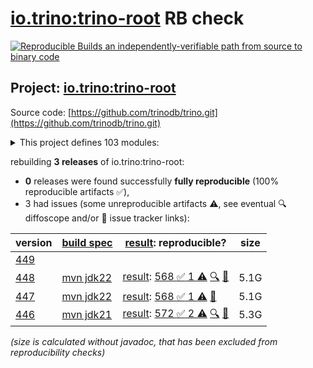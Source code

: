 [io.trino:trino-root](https://central.sonatype.com/artifact/io.trino/trino-root/versions) RB check
=======

[![Reproducible Builds](https://reproducible-builds.org/images/logos/rb.svg) an independently-verifiable path from source to binary code](https://reproducible-builds.org/)

## Project: [io.trino:trino-root](https://central.sonatype.com/artifact/io.trino/trino-root/versions)

Source code: [https://github.com/trinodb/trino.git](https://github.com/trinodb/trino.git)

<details><summary>This project defines 103 modules:</summary>

* [io.trino:trino-accumulo](https://central.sonatype.com/artifact/io.trino/trino-accumulo/448)
* [io.trino:trino-accumulo-iterators](https://central.sonatype.com/artifact/io.trino/trino-accumulo-iterators/448)
* [io.trino:trino-array](https://central.sonatype.com/artifact/io.trino/trino-array/448)
* [io.trino:trino-atop](https://central.sonatype.com/artifact/io.trino/trino-atop/448)
* [io.trino:trino-base-jdbc](https://central.sonatype.com/artifact/io.trino/trino-base-jdbc/448)
* [io.trino:trino-benchmark-queries](https://central.sonatype.com/artifact/io.trino/trino-benchmark-queries/448)
* [io.trino:trino-benchto-benchmarks](https://central.sonatype.com/artifact/io.trino/trino-benchto-benchmarks/448)
* [io.trino:trino-bigquery](https://central.sonatype.com/artifact/io.trino/trino-bigquery/448)
* [io.trino:trino-blackhole](https://central.sonatype.com/artifact/io.trino/trino-blackhole/448)
* [io.trino:trino-cache](https://central.sonatype.com/artifact/io.trino/trino-cache/448)
* [io.trino:trino-cassandra](https://central.sonatype.com/artifact/io.trino/trino-cassandra/448)
* [io.trino:trino-cli](https://central.sonatype.com/artifact/io.trino/trino-cli/448)
* [io.trino:trino-clickhouse](https://central.sonatype.com/artifact/io.trino/trino-clickhouse/448)
* [io.trino:trino-client](https://central.sonatype.com/artifact/io.trino/trino-client/448)
* [io.trino:trino-delta-lake](https://central.sonatype.com/artifact/io.trino/trino-delta-lake/448)
* [io.trino:trino-docs](https://central.sonatype.com/artifact/io.trino/trino-docs/448)
* [io.trino:trino-druid](https://central.sonatype.com/artifact/io.trino/trino-druid/448)
* [io.trino:trino-elasticsearch](https://central.sonatype.com/artifact/io.trino/trino-elasticsearch/448)
* [io.trino:trino-example-http](https://central.sonatype.com/artifact/io.trino/trino-example-http/448)
* [io.trino:trino-example-jdbc](https://central.sonatype.com/artifact/io.trino/trino-example-jdbc/448)
* [io.trino:trino-exchange-filesystem](https://central.sonatype.com/artifact/io.trino/trino-exchange-filesystem/448)
* [io.trino:trino-exchange-hdfs](https://central.sonatype.com/artifact/io.trino/trino-exchange-hdfs/448)
* [io.trino:trino-faulttolerant-tests](https://central.sonatype.com/artifact/io.trino/trino-faulttolerant-tests/448)
* [io.trino:trino-filesystem](https://central.sonatype.com/artifact/io.trino/trino-filesystem/448)
* [io.trino:trino-filesystem-azure](https://central.sonatype.com/artifact/io.trino/trino-filesystem-azure/448)
* [io.trino:trino-filesystem-cache-alluxio](https://central.sonatype.com/artifact/io.trino/trino-filesystem-cache-alluxio/448)
* [io.trino:trino-filesystem-gcs](https://central.sonatype.com/artifact/io.trino/trino-filesystem-gcs/448)
* [io.trino:trino-filesystem-manager](https://central.sonatype.com/artifact/io.trino/trino-filesystem-manager/448)
* [io.trino:trino-filesystem-s3](https://central.sonatype.com/artifact/io.trino/trino-filesystem-s3/448)
* [io.trino:trino-geospatial](https://central.sonatype.com/artifact/io.trino/trino-geospatial/448)
* [io.trino:trino-geospatial-toolkit](https://central.sonatype.com/artifact/io.trino/trino-geospatial-toolkit/448)
* [io.trino:trino-google-sheets](https://central.sonatype.com/artifact/io.trino/trino-google-sheets/448)
* [io.trino:trino-grammar](https://central.sonatype.com/artifact/io.trino/trino-grammar/448)
* [io.trino:trino-hdfs](https://central.sonatype.com/artifact/io.trino/trino-hdfs/448)
* [io.trino:trino-hive](https://central.sonatype.com/artifact/io.trino/trino-hive/448)
* [io.trino:trino-hive-formats](https://central.sonatype.com/artifact/io.trino/trino-hive-formats/448)
* [io.trino:trino-http-event-listener](https://central.sonatype.com/artifact/io.trino/trino-http-event-listener/448)
* [io.trino:trino-hudi](https://central.sonatype.com/artifact/io.trino/trino-hudi/448)
* [io.trino:trino-iceberg](https://central.sonatype.com/artifact/io.trino/trino-iceberg/448)
* [io.trino:trino-ignite](https://central.sonatype.com/artifact/io.trino/trino-ignite/448)
* [io.trino:trino-jdbc](https://central.sonatype.com/artifact/io.trino/trino-jdbc/448)
* [io.trino:trino-jmx](https://central.sonatype.com/artifact/io.trino/trino-jmx/448)
* [io.trino:trino-kafka](https://central.sonatype.com/artifact/io.trino/trino-kafka/448)
* [io.trino:trino-kinesis](https://central.sonatype.com/artifact/io.trino/trino-kinesis/448)
* [io.trino:trino-kudu](https://central.sonatype.com/artifact/io.trino/trino-kudu/448)
* [io.trino:trino-local-file](https://central.sonatype.com/artifact/io.trino/trino-local-file/448)
* [io.trino:trino-main](https://central.sonatype.com/artifact/io.trino/trino-main/448)
* [io.trino:trino-mariadb](https://central.sonatype.com/artifact/io.trino/trino-mariadb/448)
* [io.trino:trino-matching](https://central.sonatype.com/artifact/io.trino/trino-matching/448)
* [io.trino:trino-memory](https://central.sonatype.com/artifact/io.trino/trino-memory/448)
* [io.trino:trino-memory-context](https://central.sonatype.com/artifact/io.trino/trino-memory-context/448)
* [io.trino:trino-ml](https://central.sonatype.com/artifact/io.trino/trino-ml/448)
* [io.trino:trino-mongodb](https://central.sonatype.com/artifact/io.trino/trino-mongodb/448)
* [io.trino:trino-mysql](https://central.sonatype.com/artifact/io.trino/trino-mysql/448)
* [io.trino:trino-mysql-event-listener](https://central.sonatype.com/artifact/io.trino/trino-mysql-event-listener/448)
* [io.trino:trino-opa](https://central.sonatype.com/artifact/io.trino/trino-opa/448)
* [io.trino:trino-opensearch](https://central.sonatype.com/artifact/io.trino/trino-opensearch/448)
* [io.trino:trino-oracle](https://central.sonatype.com/artifact/io.trino/trino-oracle/448)
* [io.trino:trino-orc](https://central.sonatype.com/artifact/io.trino/trino-orc/448)
* [io.trino:trino-parquet](https://central.sonatype.com/artifact/io.trino/trino-parquet/448)
* [io.trino:trino-parser](https://central.sonatype.com/artifact/io.trino/trino-parser/448)
* [io.trino:trino-password-authenticators](https://central.sonatype.com/artifact/io.trino/trino-password-authenticators/448)
* [io.trino:trino-phoenix5](https://central.sonatype.com/artifact/io.trino/trino-phoenix5/448)
* [io.trino:trino-phoenix5-patched](https://central.sonatype.com/artifact/io.trino/trino-phoenix5-patched/448)
* [io.trino:trino-pinot](https://central.sonatype.com/artifact/io.trino/trino-pinot/448)
* [io.trino:trino-plugin-reader](https://central.sonatype.com/artifact/io.trino/trino-plugin-reader/448)
* [io.trino:trino-plugin-toolkit](https://central.sonatype.com/artifact/io.trino/trino-plugin-toolkit/448)
* [io.trino:trino-postgresql](https://central.sonatype.com/artifact/io.trino/trino-postgresql/448)
* [io.trino:trino-product-tests](https://central.sonatype.com/artifact/io.trino/trino-product-tests/448)
* [io.trino:trino-product-tests-groups](https://central.sonatype.com/artifact/io.trino/trino-product-tests-groups/448)
* [io.trino:trino-product-tests-launcher](https://central.sonatype.com/artifact/io.trino/trino-product-tests-launcher/448)
* [io.trino:trino-prometheus](https://central.sonatype.com/artifact/io.trino/trino-prometheus/448)
* [io.trino:trino-proxy](https://central.sonatype.com/artifact/io.trino/trino-proxy/448)
* [io.trino:trino-raptor-legacy](https://central.sonatype.com/artifact/io.trino/trino-raptor-legacy/448)
* [io.trino:trino-record-decoder](https://central.sonatype.com/artifact/io.trino/trino-record-decoder/448)
* [io.trino:trino-redis](https://central.sonatype.com/artifact/io.trino/trino-redis/448)
* [io.trino:trino-redshift](https://central.sonatype.com/artifact/io.trino/trino-redshift/448)
* [io.trino:trino-resource-group-managers](https://central.sonatype.com/artifact/io.trino/trino-resource-group-managers/448)
* [io.trino:trino-root](https://central.sonatype.com/artifact/io.trino/trino-root/448)
* [io.trino:trino-server](https://central.sonatype.com/artifact/io.trino/trino-server/448)
* [io.trino:trino-server-dev](https://central.sonatype.com/artifact/io.trino/trino-server-dev/448)
* [io.trino:trino-server-main](https://central.sonatype.com/artifact/io.trino/trino-server-main/448)
* [io.trino:trino-server-rpm](https://central.sonatype.com/artifact/io.trino/trino-server-rpm/448)
* [io.trino:trino-session-property-managers](https://central.sonatype.com/artifact/io.trino/trino-session-property-managers/448)
* [io.trino:trino-singlestore](https://central.sonatype.com/artifact/io.trino/trino-singlestore/448)
* [io.trino:trino-snowflake](https://central.sonatype.com/artifact/io.trino/trino-snowflake/448)
* [io.trino:trino-spi](https://central.sonatype.com/artifact/io.trino/trino-spi/448)
* [io.trino:trino-sqlserver](https://central.sonatype.com/artifact/io.trino/trino-sqlserver/448)
* [io.trino:trino-teradata-functions](https://central.sonatype.com/artifact/io.trino/trino-teradata-functions/448)
* [io.trino:trino-test-jdbc-compatibility-old-driver](https://central.sonatype.com/artifact/io.trino/trino-test-jdbc-compatibility-old-driver/448)
* [io.trino:trino-test-jdbc-compatibility-old-server](https://central.sonatype.com/artifact/io.trino/trino-test-jdbc-compatibility-old-server/448)
* [io.trino:trino-testing](https://central.sonatype.com/artifact/io.trino/trino-testing/448)
* [io.trino:trino-testing-containers](https://central.sonatype.com/artifact/io.trino/trino-testing-containers/448)
* [io.trino:trino-testing-kafka](https://central.sonatype.com/artifact/io.trino/trino-testing-kafka/448)
* [io.trino:trino-testing-resources](https://central.sonatype.com/artifact/io.trino/trino-testing-resources/448)
* [io.trino:trino-testing-services](https://central.sonatype.com/artifact/io.trino/trino-testing-services/448)
* [io.trino:trino-tests](https://central.sonatype.com/artifact/io.trino/trino-tests/448)
* [io.trino:trino-thrift](https://central.sonatype.com/artifact/io.trino/trino-thrift/448)
* [io.trino:trino-thrift-api](https://central.sonatype.com/artifact/io.trino/trino-thrift-api/448)
* [io.trino:trino-thrift-testing-server](https://central.sonatype.com/artifact/io.trino/trino-thrift-testing-server/448)
* [io.trino:trino-tpcds](https://central.sonatype.com/artifact/io.trino/trino-tpcds/448)
* [io.trino:trino-tpch](https://central.sonatype.com/artifact/io.trino/trino-tpch/448)
* [io.trino:trino-verifier](https://central.sonatype.com/artifact/io.trino/trino-verifier/448)
</details>

rebuilding **3 releases** of io.trino:trino-root:
- **0** releases were found successfully **fully reproducible** (100% reproducible artifacts :white_check_mark:),
- 3 had issues (some unreproducible artifacts :warning:, see eventual :mag: diffoscope and/or :memo: issue tracker links):

| version | [build spec](/BUILDSPEC.md) | [result](https://reproducible-builds.org/docs/jvm/): reproducible? | size |
| -- | --------- | ------ | -- |
| [449](https://central.sonatype.com/artifact/io.trino/trino-root/449/pom) | | | |
| [448](https://central.sonatype.com/artifact/io.trino/trino-root/448/pom) | [mvn jdk22](trino-448.buildspec) | [result](trino-root-448.buildinfo): [568 :white_check_mark:  1 :warning:](trino-root-448.buildcompare) [:mag:](trino-root-448.diffoscope) [:memo:](https://github.com/trinodb/trino/pull/22135) | 5.1G |
| [447](https://central.sonatype.com/artifact/io.trino/trino-root/447/pom) | [mvn jdk22](trino-447.buildspec) | [result](trino-root-447.buildinfo): [568 :white_check_mark:  1 :warning:](trino-root-447.buildcompare) [:memo:](https://github.com/trinodb/trino/pull/21733) | 5.1G |
| [446](https://central.sonatype.com/artifact/io.trino/trino-root/446/pom) | [mvn jdk21](trino-446.buildspec) | [result](trino-root-446.buildinfo): [572 :white_check_mark:  2 :warning:](trino-root-446.buildcompare) [:mag:](trino-root-446.diffoscope) [:memo:](https://github.com/trinodb/trino/pull/21733) | 5.3G |

<i>(size is calculated without javadoc, that has been excluded from reproducibility checks)</i>
